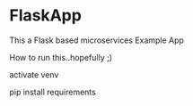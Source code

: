 # FlaskApp
This a Flask based microservices Example App

How to run this..hopefully ;)

activate venv

pip install requirements



